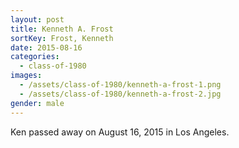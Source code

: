 ```yaml
---
layout: post
title: Kenneth A. Frost
sortKey: Frost, Kenneth
date: 2015-08-16
categories:
  - class-of-1980
images:
  - /assets/class-of-1980/kenneth-a-frost-1.png
  - /assets/class-of-1980/kenneth-a-frost-2.jpg
gender: male
---
```

Ken passed away on August 16, 2015 in Los Angeles.
